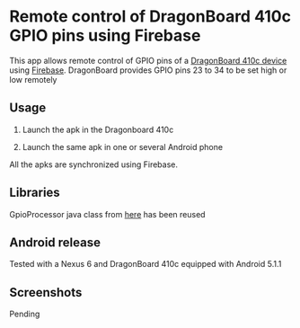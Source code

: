 # Remote control of DragonBoard 410c GPIO pins using Firebase #
This app allows remote control of GPIO pins of a [DragonBoard 410c device](https://developer.qualcomm.com/hardware/dragonboard-410c) using [Firebase](https://www.firebase.com/).
DragonBoard provides GPIO pins 23 to 34 to be set high or low remotely

## Usage

1) Launch the apk in the Dragonboard 410c

2) Launch the same apk in one or several Android phone

All the apks are synchronized using Firebase.

## Libraries

GpioProcessor java class from [here](https://github.com/IOT-410c/IOT-DB410c-Course-3/blob/master/Modules/Module_2_GPIO_Programming/Android_GpioLibrary/db410c_gpiolib/src/main/java/net/calit2/mooc/iot_db410c/db410c_gpiolib/GpioProcessor.java) has been reused

## Android release

Tested with a Nexus 6 and DragonBoard 410c equipped with Android 5.1.1

## Screenshots
Pending